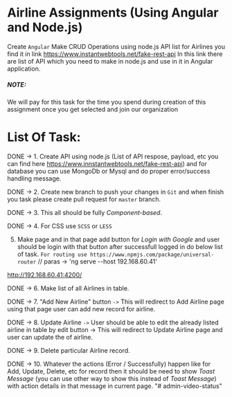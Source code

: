 # Airline Assignments (Using Angular and Node.js)

Create `Angular` Make CRUD Operations using node.js API list for Airlines you find it in link https://www.instantwebtools.net/fake-rest-api
In this link there are list of API which you need to make in node.js and use in it in Angular application.

##### NOTE:
   We will pay for this task for the time you spend during creation of this assignment once you get selected and join our organization


# List Of Task:

DONE -> 1. Create API using node.js (List of API respose, payload, etc you can find here https://www.innstantwebtools.net/fake-rest-api) and for database you can use MongoDb or Mysql and do proper error/success handling message.

DONE -> 2. Create new branch to push your changes in `Git` and when finish you task please create pull request for `master` branch.

DONE -> 3. This all should be fully *Component-based*.

DONE -> 4. For CSS use `SCSS` or `LESS`

5. Make page and in that page add button for *Login with Google* and user should be login with that button after successfull logged in do below list of task.  `For routing use https://www.npmjs.com/package/universal-router`  // paras -> 'ng serve --host 192.168.60.41'

http://192.168.60.41:4200/

DONE -> 6. Make list of all Airlines in table.

DONE -> 7. "Add New Airline" button `->` This will redirect to Add Airline page using that page user can add new record for airline.

DONE -> 8. Update Airline `->` User should be able to edit the already listed airline in table by edit button -> This will redirect to Update Airline page and user can update the of airline.

DONE -> 9. Delete particular Airline record.

DONE -> 10. Whatever the actions (Error / Successfully) happen like for Add, Update, Delete, etc for record then it should be need to show *Toast Message* (you can use other way to show this instead of *Toast Message*) with action details in that message in current page.
"# admin-video-status" 
